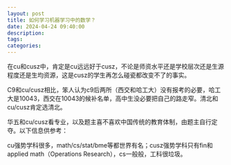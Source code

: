 ```yaml
---
layout: post
title: 如何学习机器学习中的数学？
date: 2024-04-24 09:40:00
description:
tags: 
categories:
---
```


在cu和cusz中，肯定是cu远远好于cusz，不论是师资水平还是学校层次还是生源程度还是生均资源，这是cusz的学生再怎么碰瓷都改变不了的事实。

C9和cu/cusz相比，笨人认为c9后两所（西交和哈工大）没有报考的必要，哈工大是10043，西交在10043的候补名单，高中生没必要把自己的路走窄。清北和cu/cusz肯定选清北。

华五和cu/cusz看专业，以及题主喜不喜欢中国传统的教育体制，由题主自行定夺。以下信息供参考：

cu强势学科很多，math/cs/stat/bme等都世界有名；cusz强势学科只有fin和applied math（Operations Research），cs一般般，工科很垃圾。